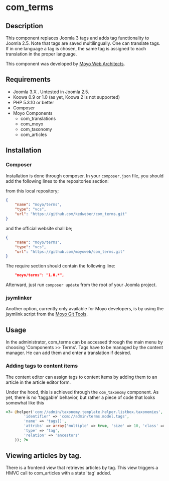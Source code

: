 # com_terms

## Description

This component replaces Joomla 3 tags and adds tag functionality to Joomla 2.5. Note that tags are saved multilingually.
One can translate tags. If in one language a tag is chosen, the same tag is assigned to each translation in the proper language.

This component was developed by [Moyo Web Architects](http://moyoweb.nl).

## Requirements

* Joomla 3.X . Untested in Joomla 2.5.
* Koowa 0.9 or 1.0 (as yet, Koowa 2 is not supported)
* PHP 5.3.10 or better
* Composer
* Moyo Components
    * com_translations
    * com_moyo
    * com_taxonomy
    * com_articles

## Installation

### Composer

Installation is done through composer. In your `composer.json` file, you should add the following lines to the repositories section:

from this local repository;

```json
{
    "name": "moyo/terms",
    "type": "vcs",
    "url": "https://github.com/kedweber/com_terms.git"
}
```

and the official website shall be;

```json
{
    "name": "moyo/terms",
    "type": "vcs",
    "url": "https://github.com/moyoweb/com_terms.git"
}
```

The require section should contain the following line:

```json
    "moyo/terms": "1.0.*",
```

Afterward, just run `composer update` from the root of your Joomla project.

### jsymlinker

Another option, currently only available for Moyo developers, is by using the jsymlink script from the [Moyo Git
Tools](https://github.com/derjoachim/moyo-git-tools).

## Usage

In the administrator, com_terms can be accessed through the main menu by choosing 'Components >> Terms'.  Tags have to be
managed by the content manager. He can add them and enter a translation if desired.

### Adding tags to content items

The content editor can assign tags to content items by adding them to an article in the article editor form.

Under the hood, this is achieved through the `com_taxonomy` component. As yet, there is no 'taggable' behavior, but
rather a piece of code that looks somewhat like this

```php
<?= @helper('com://admin/taxonomy.template.helper.listbox.taxonomies', array(
        'identifier' => 'com://admin/terms.model.tags',
        'name' => 'tags[]',
        'attribs' => array('multiple' => true, 'size' => 10, 'class' => 'select2-listbox'),
        'type' => 'tag',
        'relation' => 'ancestors'
    )); ?>
```

## Viewing articles by tag.

There is a frontend view that retrieves articles by tag. This view triggers a HMVC call to com_articles with a state 'tag'
added.
